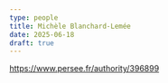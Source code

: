 ```yaml
---
type: people
title: Michèle Blanchard-Lemée
date: 2025-06-18
draft: true
---
```


<!-- position title, institution -->

<!--
## E-mail

-->

<!--
## Website

-->

https://www.persee.fr/authority/396899

<!--
{{< id vocab="ORCID" id="" >}}
-->

<!-- Description -->
